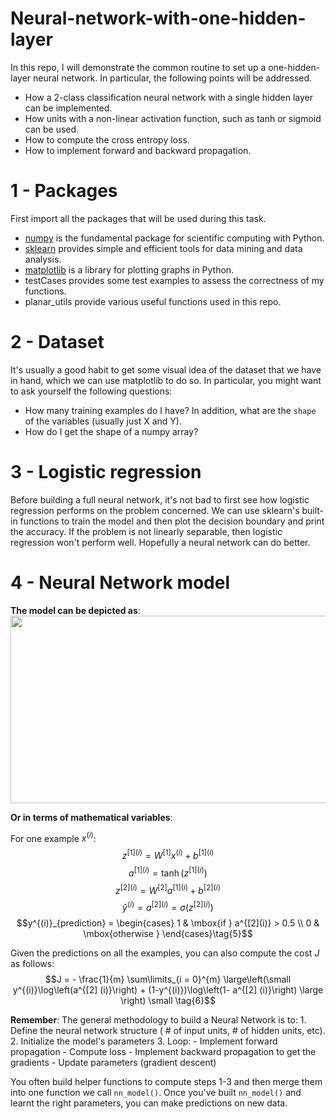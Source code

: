 # Neural-network-with-one-hidden-layer
In this repo, I will demonstrate the common routine to set up a one-hidden-layer neural network. In particular, the following points will be addressed.

+ How a 2-class classification neural network with a single hidden layer can be implemented.
+ How units with a non-linear activation function, such as tanh or sigmoid can be used.
+ How to compute the cross entropy loss.
+ How to implement forward and backward propagation.

# 1 - Packages
First import all the packages that will be used during this task.

+ [numpy](https://www.numpy.org) is the fundamental package for scientific computing with Python.
+ [sklearn](http://scikit-learn.org/stable/) provides simple and efficient tools for data mining and data analysis.
+ [matplotlib](http://matplotlib.org/) is a library for plotting graphs in Python.
+ testCases provides some test examples to assess the correctness of my functions.
+ planar_utils provide various useful functions used in this repo.

# 2 - Dataset
It's usually a good habit to get some visual idea of the dataset that we have in hand, which we can use matplotlib to do so. In particular, you might want to ask yourself the following questions:

+ How many training examples do I have? In addition, what are the `shape` of the variables (usually just X and Y).
+ How do I get the shape of a numpy array? 

# 3 - Logistic regression
Before building a full neural network, it's not bad to first see how logistic regression performs on the problem concerned. We can use sklearn's built-in functions to train the model and then plot the decision boundary and print the accuracy. If the problem is not linearly separable, then logistic regression won't perform well. Hopefully a neural network can do better.

# 4 - Neural Network model

**The model can be depicted as**:
<img src="images/classification_kiank.png" style="width:600px;height:300px;">

**Or in terms of mathematical variables**:

For one example $x^{(i)}$:
$$z^{[1] (i)} =  W^{[1]} x^{(i)} + b^{[1] (i)}\tag{1}$$ 
$$a^{[1] (i)} = \tanh(z^{[1] (i)})\tag{2}$$
$$z^{[2] (i)} = W^{[2]} a^{[1] (i)} + b^{[2] (i)}\tag{3}$$
$$\hat{y}^{(i)} = a^{[2] (i)} = \sigma(z^{ [2] (i)})\tag{4}$$
$$y^{(i)}_{prediction} = \begin{cases} 1 & \mbox{if } a^{[2](i)} > 0.5 \\ 0 & \mbox{otherwise } \end{cases}\tag{5}$$

Given the predictions on all the examples, you can also compute the cost $J$ as follows: 
$$J = - \frac{1}{m} \sum\limits_{i = 0}^{m} \large\left(\small y^{(i)}\log\left(a^{[2] (i)}\right) + (1-y^{(i)})\log\left(1- a^{[2] (i)}\right)  \large  \right) \small \tag{6}$$

**Remember**: The general methodology to build a Neural Network is to:
    1. Define the neural network structure ( # of input units,  # of hidden units, etc). 
    2. Initialize the model's parameters
    3. Loop:
        - Implement forward propagation
        - Compute loss
        - Implement backward propagation to get the gradients
        - Update parameters (gradient descent)

You often build helper functions to compute steps 1-3 and then merge them into one function we call `nn_model()`. Once you've built `nn_model()` and learnt the right parameters, you can make predictions on new data.
